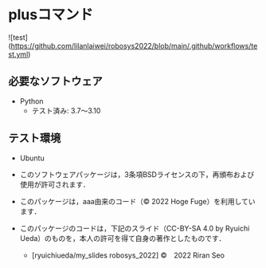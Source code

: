 # plusコマンド
![test] (https://github.com/lilanlaiwei/robosys2022/blob/main/.github/workflows/test.yml)



## 必要なソフトウェア
* Python
  * テスト済み: 3.7～3.10

## テスト環境
* Ubuntu

 * このソフトウェアパッケージは，3条項BSDライセンスの下，再頒布および使用が許可されます．
 * このパッケージは，aaa由来のコード（© 2022 Hoge Fuge）を利用しています．
 * このパッケージのコードは，下記のスライド（CC-BY-SA 4.0 by Ryuichi Ueda）のものを，本人の許可を得て自身の著作としたものです．
      * [ryuichiueda/my_slides robosys_2022]
©　2022 Riran Seo
